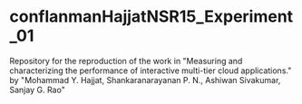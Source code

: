 # conflanmanHajjatNSR15_Experiment_01
Repository for the reproduction of the work in "Measuring and characterizing the performance of interactive multi-tier cloud applications." by "Mohammad Y. Hajjat, Shankaranarayanan P. N., Ashiwan Sivakumar, Sanjay G. Rao"
